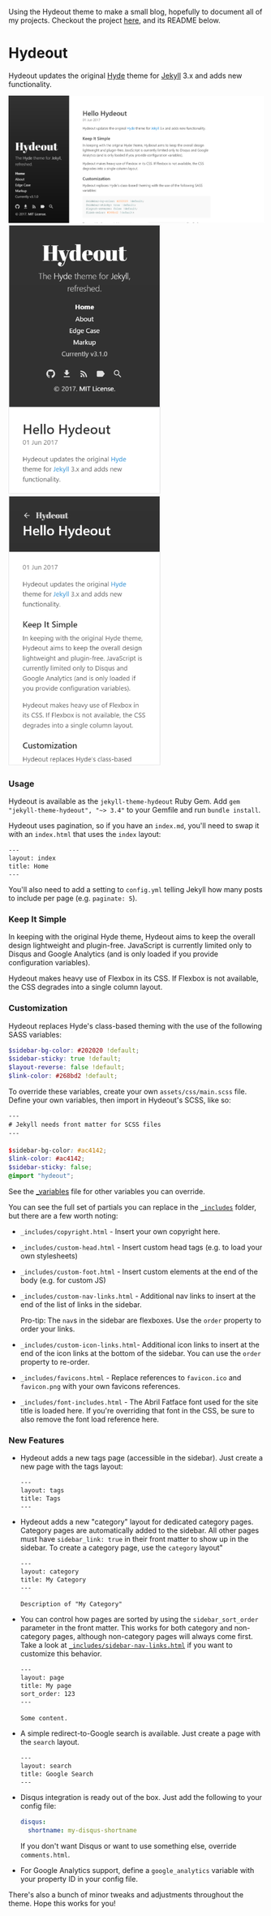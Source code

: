 Using the Hydeout theme to make a small blog, hopefully to document all of my projects. Checkout the project [here](https://github.com/fongandrew/hydeout), and its README below.

# Hydeout

Hydeout updates the original [Hyde](https://github.com/poole/hyde)
theme for [Jekyll](http://jekyllrb.com) 3.x and adds new functionality.

![Desktop](/_screenshots/1.png?raw=true)
<img alt="Mobile home page" src="/_screenshots/2.png?raw=true" width="300px" />
<img alt="Mobile post page" src="/_screenshots/3.png?raw=true" width="300px" />

### Usage

Hydeout is available as the `jekyll-theme-hydeout` Ruby Gem.
Add `gem "jekyll-theme-hydeout", "~> 3.4"` to your Gemfile and run
`bundle install`.

Hydeout uses pagination, so if you have an `index.md`, you'll need to swap
it with an `index.html` that uses the `index` layout:

```
---
layout: index
title: Home
---
```

You'll also need to add a setting to `config.yml` telling Jekyll how many posts
to include per page (e.g. `paginate: 5`).

### Keep It Simple

In keeping with the original Hyde theme, Hydeout aims to keep the overall
design lightweight and plugin-free. JavaScript is currently limited only
to Disqus and Google Analytics (and is only loaded if you provide configuration
variables).

Hydeout makes heavy use of Flexbox in its CSS. If Flexbox is not available,
the CSS degrades into a single column layout.

### Customization

Hydeout replaces Hyde's class-based theming with the use
of the following SASS variables:

```scss
$sidebar-bg-color: #202020 !default;
$sidebar-sticky: true !default;
$layout-reverse: false !default;
$link-color: #268bd2 !default;
```

To override these variables, create your own `assets/css/main.scss` file.
Define your own variables, then import in Hydeout's SCSS, like so:

```scss
---
# Jekyll needs front matter for SCSS files
---

$sidebar-bg-color: #ac4142;
$link-color: #ac4142;
$sidebar-sticky: false;
@import "hydeout";
```

See the [_variables](_sass/hydeout/_variables.scss) file for other variables
you can override.

You can see the full set of partials you can replace in the
[`_includes`](_includes) folder, but there are a few worth noting:

* `_includes/copyright.html` - Insert your own copyright here.

* `_includes/custom-head.html` - Insert custom head tags (e.g. to load your
  own stylesheets)

* `_includes/custom-foot.html` - Insert custom elements at the end of the
  body (e.g. for custom JS)

* `_includes/custom-nav-links.html` - Additional nav links to insert at the
  end of the list of links in the sidebar.

  Pro-tip: The `nav`s in the sidebar are flexboxes. Use the `order` property
  to order your links.

* `_includes/custom-icon-links.html`- Additional icon links to insert at the
  end of the icon links at the bottom of the sidebar. You can use the `order`
  property to re-order.

* `_includes/favicons.html` - Replace references to `favicon.ico` and
  `favicon.png` with your own favicons references.

* `_includes/font-includes.html` - The Abril Fatface font used for the site
  title is loaded here. If you're overriding that font in the CSS, be sure
  to also remove the font load reference here.

### New Features

* Hydeout adds a new tags page (accessible in the sidebar). Just create a
  new page with the tags layout:

  ```
  ---
  layout: tags
  title: Tags
  ---
  ```

* Hydeout adds a new "category" layout for dedicated category pages.
  Category pages are automatically added to the sidebar. All other pages
  must have `sidebar_link: true` in their front matter to show up in
  the sidebar. To create a category page, use the `category` layout"

  ```
  ---
  layout: category
  title: My Category
  ---

  Description of "My Category"
  ```

* You can control how pages are sorted by using the `sidebar_sort_order`
  parameter in the front matter. This works for both category and non-category
  pages, although non-category pages will always come first. Take a look at
  [`_includes/sidebar-nav-links.html`](./_includes/sidebar-nav-links.html) if
  you want to customize this behavior.

  ```
  ---
  layout: page
  title: My page
  sort_order: 123
  ---

  Some content.
  ```

* A simple redirect-to-Google search is available. Just create a page with
  the `search` layout.

  ```
  ---
  layout: search
  title: Google Search
  ---
  ```

* Disqus integration is ready out of the box. Just add the following to
  your config file:

  ```yaml
  disqus:
    shortname: my-disqus-shortname
  ```

  If you don't want Disqus or want to use something else, override
  `comments.html`.

* For Google Analytics support, define a `google_analytics` variable with
  your property ID in your config file.

There's also a bunch of minor tweaks and adjustments throughout the
theme. Hope this works for you!
